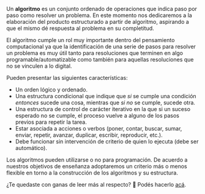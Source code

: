 Un **algoritmo** es un conjunto ordenado de operaciones que indica paso por paso como resolver un problema. En este momento nos dedicaremos a la elaboración del producto estructurado a partir de algoritmo, aspirando a que el mismo dé respuesta al problema en su completitud. 

El algoritmo cumple un rol muy importante dentro del pensamiento computacional ya que la identificación de una serie de pasos para resolver un problema es muy útil tanto para resoluciones que terminen en algo programable/automatizable como también para aquellas resoluciones que no se vinculen a lo digital. 

Pueden presentar las siguientes características:

* Un orden lógico y ordenado.
* Una estructura condicional que indique que _si_ se cumple una condición _entonces_ sucede una cosa, mientras que _si no_ se cumple, sucede otra.
* Una estructura de control de carácter iterativo en la que si un suceso esperado no se cumple, el proceso vuelve a alguno de los pasos previos para repetir la tarea.
* Estar asociada a acciones o verbos (poner, contar, buscar, sumar, enviar, repetir, avanzar, duplicar, escribir, reproducir, etc.).
* Debe funcionar sin intervención de criterio de quien lo ejecuta (debe ser automático).

Los algoritmos pueden utilizarse o no para programación. De acuerdo a nuestros objetivos de enseñanza adoptaremos un criterio más o menos flexible en torno a la construcción de los algoritmos y su estructura.

¿Te quedaste con ganas de leer más al respecto? :eyes: Podés hacerlo [acá](https://drive.google.com/drive/folders/1i3qb8WLR1aH5G0A6dJNGbO6P3FnwJfqu).
